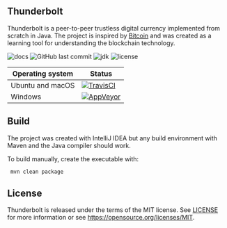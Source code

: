Thunderbolt
-----------

Thunderbolt is a peer-to-peer trustless digital currency implemented from scratch in Java. The project is inspired by
[Bitcoin](https://github.com/bitcoin/bitcoin) and was created as a learning tool for understanding the blockchain technology.

![docs](https://img.shields.io/badge/docs-%20%20%20%20-brightgreen.svg?longCache=true&style=flat) ![GitHub last commit](https://img.shields.io/github/last-commit/AngelCastilloB/java-thunderbolt.svg) ![jdk](https://img.shields.io/badge/jdk-9-orange.svg?longCache=true&style=flat) ![license](https://img.shields.io/badge/license-MIT-blue.svg?longCache=true&style=flat)

Operating system | Status
---------------- | ----------
Ubuntu and macOS | [![TravisCI](https://img.shields.io/travis/AngelCastilloB/java-thunderbolt/master.svg)](https://travis-ci.org/AngelCastilloB/java-thunderbolt)
Windows          | [![AppVeyor](https://img.shields.io/appveyor/ci/AngelCastilloB/java-thunderbolt/master.svg)](https://ci.appveyor.com/project/AngelCastilloB/java-thunderbolt)

Build
-----

The project was created with IntelliJ IDEA but any build environment with Maven and the Java compiler should work.

To build manually, create the executable with:

```sh
 mvn clean package
```
License
-------

Thunderbolt is released under the terms of the MIT license. See [LICENSE](LICENSE) for more
information or see https://opensource.org/licenses/MIT.
